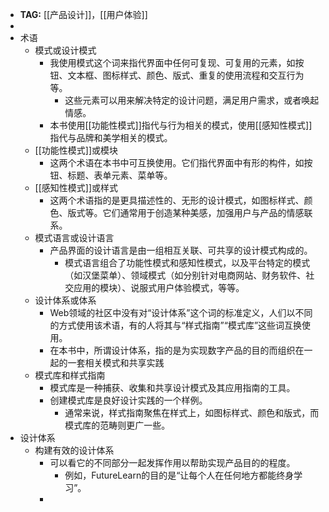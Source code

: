 - **TAG:** [[产品设计]]，[[用户体验]]
-
- 术语
	- 模式或设计模式
		- 我使用模式这个词来指代界面中任何可复现、可复用的元素，如按钮、文本框、图标样式、颜色、版式、重复的使用流程和交互行为等。
			- 这些元素可以用来解决特定的设计问题，满足用户需求，或者唤起情感。
		- 本书使用[[功能性模式]]指代与行为相关的模式，使用[[感知性模式]]指代与品牌和美学相关的模式。
	- [[功能性模式]]或模块
		- 这两个术语在本书中可互换使用。它们指代界面中有形的构件，如按钮、标题、表单元素、菜单等。
	- [[感知性模式]]或样式
		- 这两个术语指的是更具描述性的、无形的设计模式，如图标样式、颜色、版式等。它们通常用于创造某种美感，加强用户与产品的情感联系。
	- 模式语言或设计语言
		- 产品界面的设计语言是由一组相互关联、可共享的设计模式构成的。
			- 模式语言组合了功能性模式和感知性模式，以及平台特定的模式（如汉堡菜单）、领域模式（如分别针对电商网站、财务软件、社交应用的模块）、说服式用户体验模式，等等。
	- 设计体系或体系
		- Web领域的社区中没有对“设计体系”这个词的标准定义，人们以不同的方式使用该术语，有的人将其与“样式指南”“模式库”这些词互换使用。
		- 在本书中，所谓设计体系，指的是为实现数字产品的目的而组织在一起的一套相关模式和共享实践
	- 模式库和样式指南
		- 模式库是一种捕获、收集和共享设计模式及其应用指南的工具。
		- 创建模式库是良好设计实践的一个样例。
			- 通常来说，样式指南聚焦在样式上，如图标样式、颜色和版式，而模式库的范畴则更广一些。
- 设计体系
	- 构建有效的设计体系
		- 可以看它的不同部分一起发挥作用以帮助实现产品目的的程度。
			- 例如，FutureLearn的目的是“让每个人在任何地方都能终身学习”。
		-
